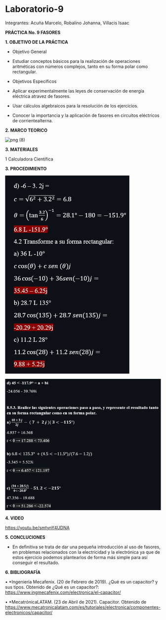 # Laboratorio-9

Integrantes: Acuña Marcelo, Robalino Johanna, Villacis Isaac 

**PRÁCTICA No. 9 FASORES**

**1. OBJETIVO DE LA PRÁCTICA**

* Objetivo General

* Estudiar conceptos básicos para la realización de operaciones aritméticas con números complejos, tanto en su forma polar como rectangular.

* Objetivos Específicos 

* Aplicar experimentalmente las leyes de conservación de energía eléctrica atravez de fasores.

* Usar cálculos algebraicos para la resolución de los ejercicios.

* Conocer la importancia y la aplicación de fasores en circuitos eléctricos de corrientealterna.


**2. MARCO TEORICO**

![png (8)](https://user-images.githubusercontent.com/84789076/133170863-9189090d-fa74-4099-afc2-fdfe13493b51.png)


**3. MATERIALES**

  1 Calculadora Científica

**3. PROCEDIMIENTO**


![](FOTOS/LAB9.PNG)

![](Img/1.1.png)

**4. VIDEO**

https://youtu.be/smtynY4UDNA

**5. CONCLUCIONES**

*  En definitiva se trata de dar una pequeña introducción al uso de fasores, en problemas relacionados con la electricidad y la electrónica ya que de estos ejercicio podemos plantearlos de forma más simple para así conseguir el resultado.

**6. BIBLIOGRAFÍA**

•	*Ingeniería Mecafenix. (20 de Febrero de 2019). ¿Qué es un capacitor? y sus tipos. Obtenido de ¿Qué es un capacitor?: https://www.ingmecafenix.com/electronica/el-capacitor/

•	*MecatrónicaLATAM. (23 de Abril de 2021). Capacitor. Obtenido de https://www.mecatronicalatam.com/es/tutoriales/electronica/componentes-electronicos/capacitor/
